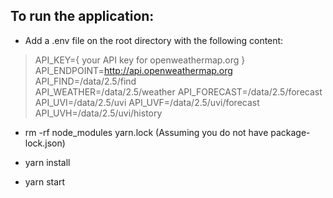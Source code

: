 ## To run the application:

- Add a .env file on the root directory with the following content:

> API_KEY={ your API key for openweathermap.org }
> API_ENDPOINT=http://api.openweathermap.org API_FIND=/data/2.5/find    
> API_WEATHER=/data/2.5/weather
> API_FORECAST=/data/2.5/forecast    
> API_UVI=/data/2.5/uvi API_UVF=/data/2.5/uvi/forecast    
> API_UVH=/data/2.5/uvi/history

- rm -rf node_modules yarn.lock (Assuming you do not have package-lock.json)

- yarn install

- yarn start